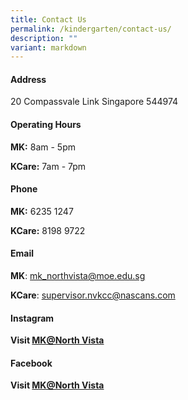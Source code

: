 ```yaml
---
title: Contact Us
permalink: /kindergarten/contact-us/
description: ""
variant: markdown
---
```

#### **Address**

20 Compassvale Link 
Singapore 544974


#### **Operating Hours**

**MK:** 8am - 5pm

**KCare:** 7am - 7pm

#### **Phone**

**MK:** 6235 1247

**KCare:** 8198 9722


#### **Email**

**MK**: [mk\_northvista@moe.edu.sg](mailto:mk_northvista@moe.edu.sg)

**KCare**: [supervisor.nvkcc@nascans.com](http://supervisor.nvkcc@nascans.com/)

#### **Instagram**
**Visit [MK@North Vista](https://www.instagram.com/moekindergarten_northvista/?igsh=MXU5NHFxcHhsNGhyZw%3D%3D)**

#### **Facebook**
**Visit [MK@North Vista](https://go.gov.sg/mknvfacebook)**




